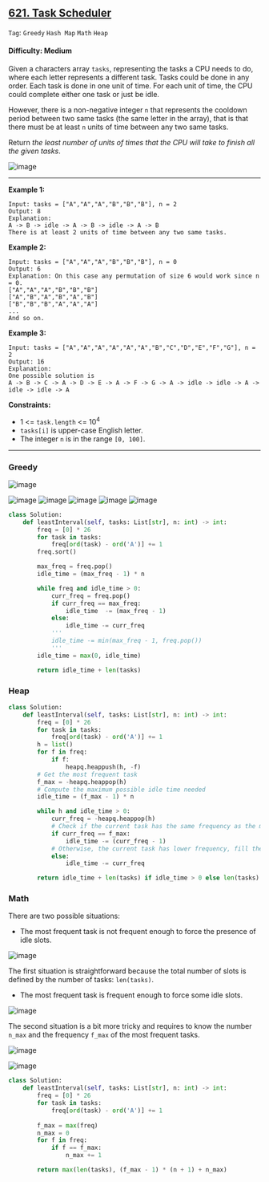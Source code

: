 ## [621. Task Scheduler](https://leetcode.com/problems/task-scheduler/)

```Tag```: ```Greedy``` ```Hash Map``` ```Math``` ```Heap```

#### Difficulty: Medium

Given a characters array ```tasks```, representing the tasks a CPU needs to do, where each letter represents a different task. Tasks could be done in any order. Each task is done in one unit of time. For each unit of time, the CPU could complete either one task or just be idle.

However, there is a non-negative integer ```n``` that represents the cooldown period between two same tasks (the same letter in the array), that is that there must be at least ```n``` units of time between any two same tasks.

Return _the least number of units of times that the CPU will take to finish all the given tasks_.

![image](https://github.com/quananhle/Python/assets/35042430/b4148952-ae0f-4d25-b088-5110bfe9a86a)

---

__Example 1:__
```
Input: tasks = ["A","A","A","B","B","B"], n = 2
Output: 8
Explanation: 
A -> B -> idle -> A -> B -> idle -> A -> B
There is at least 2 units of time between any two same tasks.
```

__Example 2:__
```
Input: tasks = ["A","A","A","B","B","B"], n = 0
Output: 6
Explanation: On this case any permutation of size 6 would work since n = 0.
["A","A","A","B","B","B"]
["A","B","A","B","A","B"]
["B","B","B","A","A","A"]
...
And so on.
```

__Example 3:__
```
Input: tasks = ["A","A","A","A","A","A","B","C","D","E","F","G"], n = 2
Output: 16
Explanation: 
One possible solution is
A -> B -> C -> A -> D -> E -> A -> F -> G -> A -> idle -> idle -> A -> idle -> idle -> A
```

__Constraints:__

- 1 <= ```task.length``` <= 10<sup>4</sup>
- ```tasks[i]``` is upper-case English letter.
- The integer ```n``` is in the range ```[0, 100]```.

---

### Greedy

![image](https://user-images.githubusercontent.com/35042430/223217500-3439fc4e-f26e-456a-ba18-ce2b69026ecc.png)

![image](https://user-images.githubusercontent.com/35042430/223217660-1ed67d1f-3f11-4d0a-80fa-85105ffe8d8e.png)
![image](https://user-images.githubusercontent.com/35042430/223217706-2b4c4c41-f35f-44eb-bee1-431a1ebf471c.png)
![image](https://user-images.githubusercontent.com/35042430/223217789-36d007ec-ddcb-4e3d-a1e6-5fa41382960a.png)
![image](https://user-images.githubusercontent.com/35042430/223217858-2cd02863-82bd-4508-a5cb-64809fe8a384.png)
![image](https://user-images.githubusercontent.com/35042430/223217889-4c36b94b-c473-4041-8433-ea13d2f2d3fa.png)

```Python
class Solution:
    def leastInterval(self, tasks: List[str], n: int) -> int:
        freq = [0] * 26
        for task in tasks:
            freq[ord(task) - ord('A')] += 1
        freq.sort()

        max_freq = freq.pop()
        idle_time = (max_freq - 1) * n

        while freq and idle_time > 0:
            curr_freq = freq.pop()
            if curr_freq == max_freq:
                idle_time  -= (max_freq - 1)
            else:
                idle_time -= curr_freq
            '''
            idle_time -= min(max_freq - 1, freq.pop())
            '''
        idle_time = max(0, idle_time)

        return idle_time + len(tasks)
```

### Heap

```Python
class Solution:
    def leastInterval(self, tasks: List[str], n: int) -> int:
        freq = [0] * 26
        for task in tasks:
            freq[ord(task) - ord('A')] += 1
        h = list()
        for f in freq:
            if f:
                heapq.heappush(h, -f)
        # Get the most frequent task
        f_max = -heapq.heappop(h)
        # Compute the maximum possible idle time needed
        idle_time = (f_max - 1) * n

        while h and idle_time > 0:
            curr_freq = -heapq.heappop(h)
            # Check if the current task has the same frequency as the most frequent task, only need current frequecy - 1 to fill the slots
            if curr_freq == f_max:
                idle_time -= (curr_freq - 1)
            # Otherwise, the current task has lower frequency, fill them all into slots
            else:
                idle_time -= curr_freq

        return idle_time + len(tasks) if idle_time > 0 else len(tasks)
```

### Math

There are two possible situations:

- The most frequent task is not frequent enough to force the presence of idle slots.

![image](https://leetcode.com/problems/task-scheduler/Figures/621/all2.png)

The first situation is straightforward because the total number of slots is defined by the number of tasks: ```len(tasks)```.

- The most frequent task is frequent enough to force some idle slots.

![image](https://leetcode.com/problems/task-scheduler/Figures/621/frequent2.png)

The second situation is a bit more tricky and requires to know the number ```n_max``` and the frequency ```f_max``` of the most frequent tasks.

![image](https://leetcode.com/problems/task-scheduler/Figures/621/f_max.png)

![image](https://leetcode.com/problems/task-scheduler/Figures/621/compute.png)

```Python
class Solution:
    def leastInterval(self, tasks: List[str], n: int) -> int:
        freq = [0] * 26
        for task in tasks:
            freq[ord(task) - ord('A')] += 1
        
        f_max = max(freq)
        n_max = 0
        for f in freq:
            if f == f_max:
                n_max += 1

        return max(len(tasks), (f_max - 1) * (n + 1) + n_max) 
```
